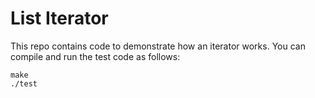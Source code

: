 # List Iterator

This repo contains code to demonstrate how an iterator works.  You can compile and run the test code as follows:

```
make
./test
```
